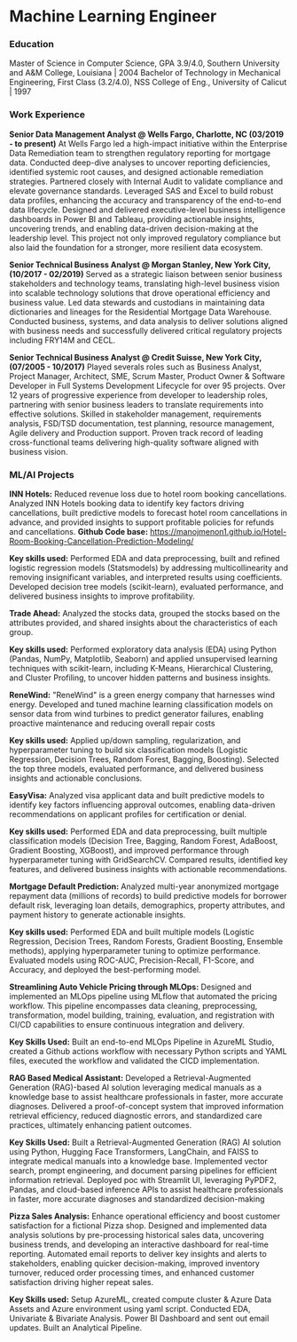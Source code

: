 # Machine Learning Engineer

### Education
Master of Science in Computer Science, GPA 3.9/4.0, Southern University and A&M College, Louisiana | 2004
Bachelor of Technology in Mechanical Engineering, First Class (3.2/4.0), NSS College of Eng., University of Calicut | 1997

### Work Experience
**Senior Data Management Analyst @ Wells Fargo, Charlotte, NC (03/2019 - to present)**
At Wells Fargo led a high-impact initiative within the Enterprise Data Remediation team to strengthen regulatory reporting for mortgage data. Conducted deep-dive analyses to uncover reporting deficiencies, identified systemic root causes, and designed actionable remediation strategies. Partnered closely with Internal Audit to validate compliance and elevate governance standards. Leveraged SAS and Excel to build robust data profiles, enhancing the accuracy and transparency of the end-to-end data lifecycle. Designed and delivered executive-level business intelligence dashboards in Power BI and Tableau, providing actionable insights, uncovering trends, and enabling data-driven decision-making at the leadership level. This project not only improved regulatory compliance but also laid the foundation for a stronger, more resilient data ecosystem.

**Senior Technical Business Analyst @ Morgan Stanley, New York City, (10/2017 - 02/2019)**
Served as a strategic liaison between senior business stakeholders and technology teams, translating high-level business vision into scalable technology solutions that drove operational efficiency and business value.
Led data stewards and custodians in maintaining data dictionaries and lineages for the Residential Mortgage Data Warehouse. Conducted business, systems, and data analysis to deliver solutions aligned with business needs and successfully delivered critical regulatory projects including FRY14M and CECL.

**Senior Technical Business Analyst @ Credit Suisse, New York City, (07/2005 - 10/2017)**
Played severals roles such as Business Analyst, Project Manager, Architect, SME, Scrum Master, Product Owner & Software Developer in Full Systems Development Lifecycle for over 95 projects.
Over 12 years of progressive experience from developer to leadership roles, partnering with senior business leaders to translate requirements into effective solutions. Skilled in stakeholder management, requirements analysis, FSD/TSD documentation, test planning, resource management, Agile delivery and Production support. Proven track record of leading cross-functional teams delivering high-quality software aligned with business vision.

### ML/AI Projects
**INN Hotels:** Reduced revenue loss due to hotel room booking cancellations. Analyzed INN Hotels booking data to identify key factors driving cancellations, built predictive models to forecast hotel room cancellations in advance, and provided insights to support profitable policies for refunds and cancellations.
**Github Code base:** https://manojmenon1.github.io/Hotel-Room-Booking-Cancellation-Prediction-Modeling/

**Key skills used:** Performed EDA and data preprocessing, built and refined logistic regression models (Statsmodels) by addressing multicollinearity and removing insignificant variables, and interpreted results using coefficients. Developed decision tree models (scikit-learn), evaluated performance, and delivered business insights to improve profitability.

**Trade Ahead:** Analyzed the stocks data, grouped the stocks based on the attributes provided, and shared insights about the characteristics of each group.

**Key skills used:** Performed exploratory data analysis (EDA) using Python (Pandas, NumPy, Matplotlib, Seaborn) and applied unsupervised learning techniques with scikit-learn, including K-Means, Hierarchical Clustering, and Cluster Profiling, to uncover hidden patterns and business insights.

**ReneWind:** "ReneWind" is a green energy company that harnesses wind energy. Developed and tuned machine learning classification models on sensor data from wind turbines to predict generator failures, enabling proactive maintenance and reducing overall repair costs

**Key skills used:** Applied up/down sampling, regularization, and hyperparameter tuning to build six classification models (Logistic Regression, Decision Trees, Random Forest, Bagging, Boosting). Selected the top three models, evaluated performance, and delivered business insights and actionable conclusions.

**EasyVisa:** Analyzed visa applicant data and built predictive models to identify key factors influencing approval outcomes, enabling data-driven recommendations on applicant profiles for certification or denial.

**Key skills used:** Performed EDA and data preprocessing, built multiple classification models (Decision Tree, Bagging, Random Forest, AdaBoost, Gradient Boosting, XGBoost), and improved performance through hyperparameter tuning with GridSearchCV. Compared results, identified key features, and delivered business insights with actionable recommendations.

**Mortgage Default Prediction:** Analyzed multi-year anonymized mortgage repayment data (millions of records) to build predictive models for borrower default risk, leveraging loan details, demographics, property attributes, and payment history to generate actionable insights.

**Key skills used:** Performed EDA and built multiple models (Logistic Regression, Decision Trees, Random Forests, Gradient Boosting, Ensemble methods), applying hyperparameter tuning to optimize performance. Evaluated models using ROC-AUC, Precision-Recall, F1-Score, and Accuracy, and deployed the best-performing model.

**Streamlining Auto Vehicle Pricing through MLOps:** Designed and implemented an MLOps pipeline using MLflow that automated the pricing workflow. This pipeline encompasses data cleaning, preprocessing, transformation, model building, training, evaluation, and registration with CI/CD capabilities to ensure continuous integration and delivery.

**Key Skills Used:** Built an end-to-end MLOps Pipeline in AzureML Studio, created a Github actions workflow with necessary Python scripts and YAML files, executed the workflow and validated the CICD implementation.

**RAG Based Medical Assistant:** Developed a Retrieval-Augmented Generation (RAG)-based AI solution leveraging medical manuals as a knowledge base to assist healthcare professionals in faster, more accurate diagnoses. Delivered a proof-of-concept system that improved information retrieval efficiency, reduced diagnostic errors, and standardized care practices, ultimately enhancing patient outcomes.

**Key Skills Used:** Built a Retrieval-Augmented Generation (RAG) AI solution using Python, Hugging Face Transformers, LangChain, and FAISS to integrate medical manuals into a knowledge base. Implemented vector search, prompt engineering, and document parsing pipelines for efficient information retrieval. Deployed poc with Streamlit UI, leveraging PyPDF2, Pandas, and cloud-based inference APIs to assist healthcare professionals in faster, more accurate diagnoses and standardized decision-making

**Pizza Sales Analysis:** Enhance operational efficiency and boost customer satisfaction for a fictional Pizza shop. Designed and implemented data analysis solutions by pre-processing historical sales data, uncovering business trends, and developing an interactive dashboard for real-time reporting. Automated email reports to deliver key insights and alerts to stakeholders, enabling quicker decision-making, improved inventory turnover, reduced order processing times, and enhanced customer satisfaction driving higher repeat sales.

**Key Skills used:** Setup AzureML, created compute cluster & Azure Data Assets and Azure environment using yaml script. Conducted EDA, Univariate & Bivariate Analysis. Power BI Dashboard and sent out email updates. Built an Analytical Pipeline.


